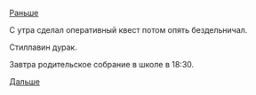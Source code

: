 [Раньше](2016.07.26.md)

С утра сделал оперативный квест потом опять бездельничал.

Стиллавин дурак.

Завтра родительское собрание в школе в 18:30.

[Дальше](2016.07.28.md)
